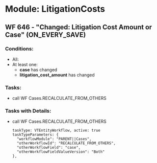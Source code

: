 # Module: LitigationCosts
<a id="user-content-wf-646" href="#wf-646"></a>
## WF 646 - "Changed: Litigation Cost Amount or Case" (ON_EVERY_SAVE)
### Conditions:
- All:
- At least one:
  - **case** has changed 
  - **litigation_cost_amount** has changed 
### Tasks:
- call WF Cases.RECALCULATE_FROM_OTHERS
### Tasks with Details:
- call WF Cases.RECALCULATE_FROM_OTHERS
    ``` 
    taskType: VTEntityWorkflow, active: true 
    taskTypeParameters: {
      "workflowModule": "PARENT||Cases",
      "otherWorkflowId": "RECALCULATE_FROM_OTHERS",
      "otherWorkflowField": "case",
      "otherWorkflowFieldValueVersion": "Both"
    }, 
    ``` 

